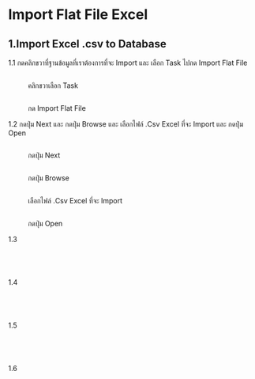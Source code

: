 # Import Flat File Excel

## 1.Import Excel .csv to Database

1.1 กดคลิกขวาที่ฐานข้อมูลที่เราต้องการที่จะ Import และ เลือก Task ไปกด Import Flat File

<div>

<figure><img src="../../../../../../.gitbook/assets/Screenshot (27).png" alt=""><figcaption><p>คลิกขวาเลือก Task</p></figcaption></figure>

 

<figure><img src="../../../../../../.gitbook/assets/Screenshot (28) (1).png" alt=""><figcaption><p>กด Import Flat File</p></figcaption></figure>

</div>

1.2 กดปุ่ม Next และ กดปุ่ม Browse และ เลือกไฟล์ .Csv Excel ที่จะ Import และ กดปุ่ม Open

<div>

<figure><img src="../../../../../../.gitbook/assets/Screenshot (29).png" alt=""><figcaption><p>กดปุ่ม Next</p></figcaption></figure>

 

<figure><img src="../../../../../../.gitbook/assets/Screenshot (31).png" alt=""><figcaption><p>กดปุ่ม Browse</p></figcaption></figure>

 

<figure><img src="../../../../../../.gitbook/assets/Screenshot (32).png" alt=""><figcaption><p>เลือกไฟล์ .Csv Excel ที่จะ Import</p></figcaption></figure>

 

<figure><img src="../../../../../../.gitbook/assets/Screenshot (33).png" alt=""><figcaption><p>กดปุ่ม Open</p></figcaption></figure>

</div>

1.3

<div>

<figure><img src="../../../../../../.gitbook/assets/Screenshot (34).png" alt=""><figcaption></figcaption></figure>

 

<figure><img src="../../../../../../.gitbook/assets/Screenshot (35).png" alt=""><figcaption></figcaption></figure>

 

<figure><img src="../../../../../../.gitbook/assets/Screenshot (36).png" alt=""><figcaption></figcaption></figure>

 

<figure><img src="../../../../../../.gitbook/assets/Screenshot (37).png" alt=""><figcaption></figcaption></figure>

</div>

1.4

<div>

<figure><img src="../../../../../../.gitbook/assets/Screenshot (38).png" alt=""><figcaption></figcaption></figure>

 

<figure><img src="../../../../../../.gitbook/assets/Screenshot (39).png" alt=""><figcaption></figcaption></figure>

 

<figure><img src="../../../../../../.gitbook/assets/Screenshot (40) (1).png" alt=""><figcaption></figcaption></figure>

 

<figure><img src="../../../../../../.gitbook/assets/Screenshot (41).png" alt=""><figcaption></figcaption></figure>

</div>

1.5

<div>

<figure><img src="../../../../../../.gitbook/assets/Screenshot (42).png" alt=""><figcaption></figcaption></figure>

 

<figure><img src="../../../../../../.gitbook/assets/Screenshot (44).png" alt=""><figcaption></figcaption></figure>

 

<figure><img src="../../../../../../.gitbook/assets/Screenshot (45).png" alt=""><figcaption></figcaption></figure>

 

<figure><img src="../../../../../../.gitbook/assets/Screenshot (47) (1).png" alt=""><figcaption></figcaption></figure>

</div>

1.6

<figure><img src="../../../../../../.gitbook/assets/Screenshot (48).png" alt=""><figcaption></figcaption></figure>
